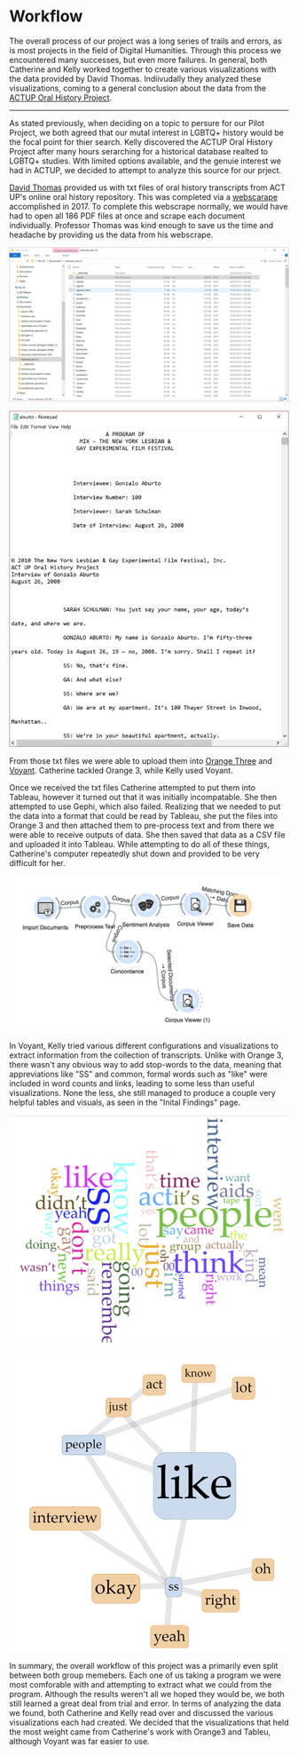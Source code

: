 # Workflow


The overall process of our project was a long series of trails and errors, as is most projects in the field of Digital Humanities. Through this process we encountered many successes, but even more failures. In general, both Catherine and Kelly worked together to create various visualizations with the data provided by David Thomas. Indiivudally they analyzed these visualizations, coming to a general conclusion about the data from the [ACTUP Oral History Project](http://actuporalhistory.org/index1.html).

---

As stated previously, when deciding on a topic to persure for our  Pilot Project, we both agreed that our mutal interest in LGBTQ+ history would be the focal point for thier search. Kelly discovered the ACTUP Oral History Project after many hours serarching for a historical database realted to LGBTQ+ studies. With limited options available, and the genuie interest we had in ACTUP, we decided to attempt to  analyze this source for our prject.

[David Thomas](http://theportus.com) provided us with txt files of oral history transcripts from ACT UP's online oral history repository. This was completed via a [webscarape](http://webscraper.io/) accomplished in 2017. To complete this  webscrape normally, we would have had to open all 186 PDF files at once and scrape each document individually. Professor Thomas was kind enough to save us the time and headache by providing us the data from his webscrape.

![image](imgs/w1.PNG)

![image](imgs/w2.PNG)

From those txt files we were able to upload them into [Orange Three](https://orange.biolab.si) and [Voyant](http://voyant-tools.org/). Catherine tackled Orange 3, while Kelly used Voyant.

Once we received the txt files Catherine attempted to put them into Tableau, however it turned out that it was initially incompatable. She then attempted to use Gephi, which also failed. Realizing that we needed to put the data into a format that could be read by Tableau, she put the files into Orange 3 and then attached them to pre-process text and from there we were able to receive outputs of data. She then saved that data as a CSV file and uploaded it into Tableau. While attempting to do all of these things, Catherine's computer repeatedly shut down and provided to be very difficult for her.

![image](imgs/w3.png)

In Voyant, Kelly tried various different configurations and visualizations to extract information from the collection of transcripts. Unlike with Orange 3, there wasn't any obvious way to add stop-words to the data, meaning that appreviations like "SS" and common, formal words such as "like" were included in word  counts and links, leading to  some less than useful visualizations. None the less, she still managed to produce a couple very helpful tables and visuals, as seen in the "Inital Findings" page.

![image](imgs/v4.PNG)

![image](imgs/v5.PNG)

In summary, the overall workflow of this project was a primarily even split between both group memebers. Each one of us taking a program we were most comforable with and attempting to extract what we could from the program. Although the results weren't all  we hoped they would be, we both still learned a great deal from trial and error. In terms of analyzing the data we found, both Catherine and Kelly read over and discussed the various visualizations each had created. We decided that the visualizations that held the most weight came from Catherine's work with Orange3 and Tableu, although Voyant was far easier to use. 


